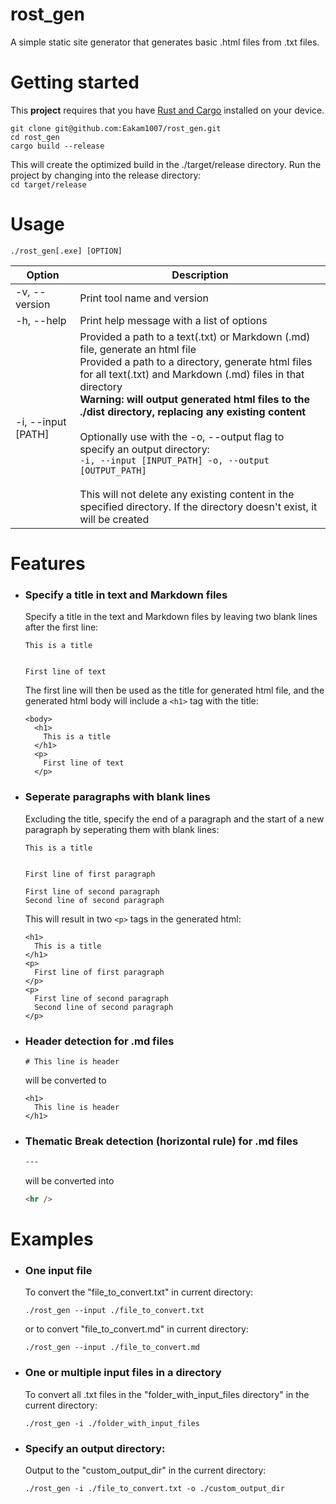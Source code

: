 # rost_gen
A simple static site generator that generates basic .html files from .txt files.

# Getting started
This **project** requires that you have [Rust and Cargo](https://www.rust-lang.org/learn/get-started) installed on your device.  

```
git clone git@github.com:Eakam1007/rost_gen.git
cd rost_gen
cargo build --release
```
This will create the optimized build in the ./target/release directory. Run the project by changing into the release directory:  
``` cd target/release ```

# Usage
```
./rost_gen[.exe] [OPTION]
```
| Option  | Description |
| ------------- | ------------- |
| -v, --version  | Print tool name and version  |
| -h, --help  | Print help message with a list of options  |
| -i, --input [PATH] | Provided a path to a text(.txt) or Markdown (.md) file, generate an html file <br> Provided a path to a directory, generate html files for all text(.txt) and Markdown (.md) files in that directory<br><strong>Warning: will output generated html files to the ./dist directory, replacing any existing content</strong> <br><br> Optionally use with the -o, --output flag to specify an output directory:<br> ``-i, --input [INPUT_PATH] -o, --output  [OUTPUT_PATH]``<br><br>This will not delete any existing content in the specified directory. If the directory doesn't exist, it will be created|

# Features
- ### Specify a title in text and Markdown files  
  Specify a title in the text and Markdown files by leaving two blank lines after the first line:
  ``` 
  This is a title 
  
  
  First line of text
  ```
  The first line will then be used as the title for generated html file, and the generated html body will include a ``<h1>`` tag with the title:
  ```
  <body>
    <h1>
      This is a title
    </h1>
    <p>
      First line of text
    </p>
  ```
- ### Seperate paragraphs with blank lines
  Excluding the title, specify the end of a paragraph and the start of a new paragraph by seperating them with blank lines:
  ```
  This is a title
  
  
  First line of first paragraph
  
  First line of second paragraph
  Second line of second paragraph
  ```
  This will result in two ``<p>`` tags in the generated html:
  ```
  <h1>
    This is a title
  </h1>
  <p>
    First line of first paragraph
  </p>
  <p>
    First line of second paragraph
    Second line of second paragraph
  </p>
  ```
- ### Header detection for .md files  
  ```
  # This line is header
  ```
  will be converted to
  ```
  <h1>
    This line is header
  </h1>
  ```
  
- ### Thematic Break detection (horizontal rule) for .md files
  ```txt
  ---
  ```
  will be converted into
  ```html
  <hr />
  ```

# Examples
- ### One input file
  To convert the "file_to_convert.txt" in current directory:
  ```
  ./rost_gen --input ./file_to_convert.txt
  ```
  or to convert "file_to_convert.md" in current directory:
    ```
  ./rost_gen --input ./file_to_convert.md
  ```
- ### One or multiple input files in a directory
  To convert all .txt files in the "folder_with_input_files directory" in the current directory:
  ```
  ./rost_gen -i ./folder_with_input_files
  ```
- ### Specify an output directory:
  Output to the "custom_output_dir" in the current directory:
  ```
  ./rost_gen -i ./file_to_convert.txt -o ./custom_output_dir
  ```
